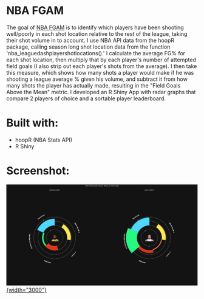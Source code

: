 # NBA FGAM

The goal of [NBA FGAM](https://ymelamed.shinyapps.io/FGAM/) is to identify which players have been shooting well/poorly in each shot location relative to the rest of the league, taking their shot volume in to account. I use NBA API data from the hoopR package, calling season long shot location data from the function 'nba_leaguedashplayershotlocations().' I calculate the average FG% for each shot location, then multiply that by each player's number of attempted field goals (I also strip out each player's shots from the average). I then take this measure, which shows how many shots a player would make if he was shooting a league average % given his volume, and subtract it from how many shots the player has actually made, resulting in the "Field Goals Above the Mean" metric. I developed an R Shiny App with radar graphs that compare 2 players of choice and a sortable player leaderboard.

# Built with:

-   hoopR (NBA Stats API)
-   R Shiny

# Screenshot:

[![](app.PNG){width="3000"}](https://ymelamed.shinyapps.io/FGAM/)
